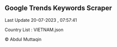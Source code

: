 

## Google Trends Keywords Scraper 
 
Last Update 20-07-2023 , 07:57:41

Country List :
VIETNAM.json



© Abdul Muttaqin 
